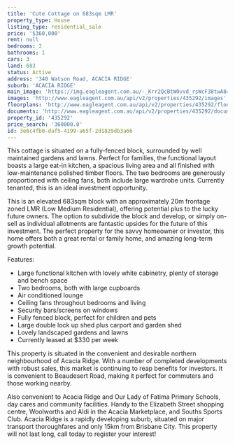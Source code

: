 ```yaml
---
title: 'Cute Cottage on 683sqm LMR'
property_type: House
listing_type: residential_sale
price: '$360,000'
rent: null
bedrooms: 2
bathrooms: 1
cars: 3
land: 683
status: Active
address: '340 Watson Road, ACACIA RIDGE'
suburb: 'ACACIA RIDGE'
main_image: 'https://img.eagleagent.com.au/-_Krr2QcBtW0vvd_rsWcF38twA8=/1280x854/smart/https://s3-us-west-2.amazonaws.com/eagleagent-orig/images/6822828/131074234-image-M.jpg'
images: 'http://www.eagleagent.com.au/api/v2/properties/435292/images'
floorplans: 'http://www.eagleagent.com.au/api/v2/properties/435292/floorplans'
documents: 'http://www.eagleagent.com.au/api/v2/properties/435292/documents'
property_id: '435292'
price_search: '360000.0'
id: 3e6c4fb0-daf5-4199-a65f-2d1829db3a66
---
```

This cottage is situated on a fully-fenced block, surrounded by well maintained gardens and lawns. Perfect for families, the functional layout boasts a large eat-in kitchen, a spacious living area and all finished with low-maintenance polished timber floors. The two bedrooms are generously proportioned with ceiling fans, both include large wardrobe units. Currently tenanted, this is an ideal investment opportunity.

This is an elevated 683sqm block with an approximately 20m frontage zoned LMR (Low Medium Residential), offering potential plus to the lucky future owners. The option to subdivide the block and develop, or simply on-sell as individual allotments are fantastic upsides for the future of this investment. The perfect property for the savvy homeowner or investor, this home offers both a great rental or family home, and amazing long-term growth potential.

Features:

*  Large functional kitchen with lovely white cabinetry, plenty of storage and bench space
*  Two bedrooms, both with large cupboards
*  Air conditioned lounge
*  Ceiling fans throughout bedrooms and living
*  Security bars/screens on windows
*  Fully fenced block, perfect for children and pets
*  Large double lock up shed plus carport and garden shed
*  Lovely landscaped gardens and lawns
*  Currently leased at $330 per week

This property is situated in the convenient and desirable northern neighbourhood of Acacia Ridge. With a number of completed developments with robust sales, this market is continuing to reap benefits for investors. It is convenient to Beaudesert Road, making it perfect for commuters and those working nearby.

Also convenient to Acacia Ridge and Our Lady of Fatima Primary Schools, day cares and community facilities. Handy to the Elizabeth Street shopping centre, Woolworths and Aldi in the Acacia Marketplace, and Souths Sports Club. Acacia Ridge is a rapidly developing suburb, situated on major transport thoroughfares and only 15km from Brisbane City. This property will not last long, call today to register your interest!